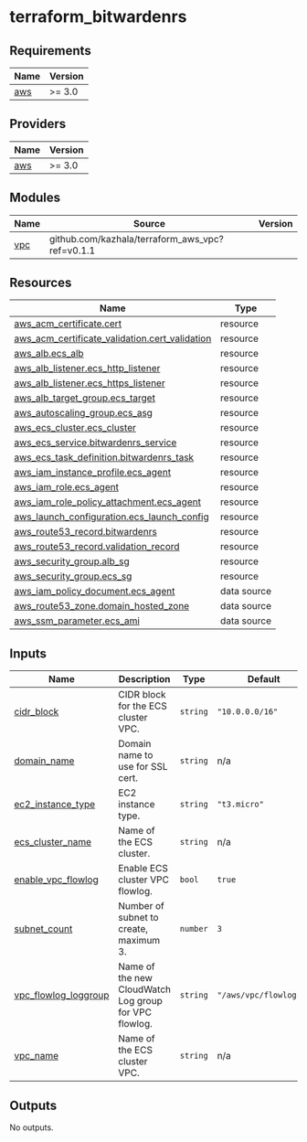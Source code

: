 # terraform_bitwardenrs

<!-- BEGINNING OF PRE-COMMIT-TERRAFORM DOCS HOOK -->
## Requirements

| Name | Version |
|------|---------|
| <a name="requirement_aws"></a> [aws](#requirement\_aws) | >= 3.0 |

## Providers

| Name | Version |
|------|---------|
| <a name="provider_aws"></a> [aws](#provider\_aws) | >= 3.0 |

## Modules

| Name | Source | Version |
|------|--------|---------|
| <a name="module_vpc"></a> [vpc](#module\_vpc) | github.com/kazhala/terraform_aws_vpc?ref=v0.1.1 |  |

## Resources

| Name | Type |
|------|------|
| [aws_acm_certificate.cert](https://registry.terraform.io/providers/hashicorp/aws/latest/docs/resources/acm_certificate) | resource |
| [aws_acm_certificate_validation.cert_validation](https://registry.terraform.io/providers/hashicorp/aws/latest/docs/resources/acm_certificate_validation) | resource |
| [aws_alb.ecs_alb](https://registry.terraform.io/providers/hashicorp/aws/latest/docs/resources/alb) | resource |
| [aws_alb_listener.ecs_http_listener](https://registry.terraform.io/providers/hashicorp/aws/latest/docs/resources/alb_listener) | resource |
| [aws_alb_listener.ecs_https_listener](https://registry.terraform.io/providers/hashicorp/aws/latest/docs/resources/alb_listener) | resource |
| [aws_alb_target_group.ecs_target](https://registry.terraform.io/providers/hashicorp/aws/latest/docs/resources/alb_target_group) | resource |
| [aws_autoscaling_group.ecs_asg](https://registry.terraform.io/providers/hashicorp/aws/latest/docs/resources/autoscaling_group) | resource |
| [aws_ecs_cluster.ecs_cluster](https://registry.terraform.io/providers/hashicorp/aws/latest/docs/resources/ecs_cluster) | resource |
| [aws_ecs_service.bitwardenrs_service](https://registry.terraform.io/providers/hashicorp/aws/latest/docs/resources/ecs_service) | resource |
| [aws_ecs_task_definition.bitwardenrs_task](https://registry.terraform.io/providers/hashicorp/aws/latest/docs/resources/ecs_task_definition) | resource |
| [aws_iam_instance_profile.ecs_agent](https://registry.terraform.io/providers/hashicorp/aws/latest/docs/resources/iam_instance_profile) | resource |
| [aws_iam_role.ecs_agent](https://registry.terraform.io/providers/hashicorp/aws/latest/docs/resources/iam_role) | resource |
| [aws_iam_role_policy_attachment.ecs_agent](https://registry.terraform.io/providers/hashicorp/aws/latest/docs/resources/iam_role_policy_attachment) | resource |
| [aws_launch_configuration.ecs_launch_config](https://registry.terraform.io/providers/hashicorp/aws/latest/docs/resources/launch_configuration) | resource |
| [aws_route53_record.bitwardenrs](https://registry.terraform.io/providers/hashicorp/aws/latest/docs/resources/route53_record) | resource |
| [aws_route53_record.validation_record](https://registry.terraform.io/providers/hashicorp/aws/latest/docs/resources/route53_record) | resource |
| [aws_security_group.alb_sg](https://registry.terraform.io/providers/hashicorp/aws/latest/docs/resources/security_group) | resource |
| [aws_security_group.ecs_sg](https://registry.terraform.io/providers/hashicorp/aws/latest/docs/resources/security_group) | resource |
| [aws_iam_policy_document.ecs_agent](https://registry.terraform.io/providers/hashicorp/aws/latest/docs/data-sources/iam_policy_document) | data source |
| [aws_route53_zone.domain_hosted_zone](https://registry.terraform.io/providers/hashicorp/aws/latest/docs/data-sources/route53_zone) | data source |
| [aws_ssm_parameter.ecs_ami](https://registry.terraform.io/providers/hashicorp/aws/latest/docs/data-sources/ssm_parameter) | data source |

## Inputs

| Name | Description | Type | Default | Required |
|------|-------------|------|---------|:--------:|
| <a name="input_cidr_block"></a> [cidr\_block](#input\_cidr\_block) | CIDR block for the ECS cluster VPC. | `string` | `"10.0.0.0/16"` | no |
| <a name="input_domain_name"></a> [domain\_name](#input\_domain\_name) | Domain name to use for SSL cert. | `string` | n/a | yes |
| <a name="input_ec2_instance_type"></a> [ec2\_instance\_type](#input\_ec2\_instance\_type) | EC2 instance type. | `string` | `"t3.micro"` | no |
| <a name="input_ecs_cluster_name"></a> [ecs\_cluster\_name](#input\_ecs\_cluster\_name) | Name of the ECS cluster. | `string` | n/a | yes |
| <a name="input_enable_vpc_flowlog"></a> [enable\_vpc\_flowlog](#input\_enable\_vpc\_flowlog) | Enable ECS cluster VPC flowlog. | `bool` | `true` | no |
| <a name="input_subnet_count"></a> [subnet\_count](#input\_subnet\_count) | Number of subnet to create, maximum 3. | `number` | `3` | no |
| <a name="input_vpc_flowlog_loggroup"></a> [vpc\_flowlog\_loggroup](#input\_vpc\_flowlog\_loggroup) | Name of the new CloudWatch Log group for VPC flowlog. | `string` | `"/aws/vpc/flowlogs/"` | no |
| <a name="input_vpc_name"></a> [vpc\_name](#input\_vpc\_name) | Name of the ECS cluster VPC. | `string` | n/a | yes |

## Outputs

No outputs.
<!-- END OF PRE-COMMIT-TERRAFORM DOCS HOOK -->
